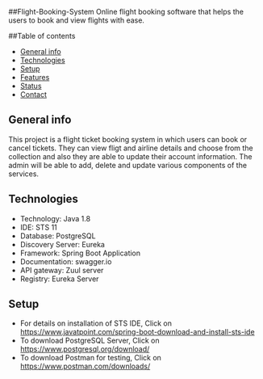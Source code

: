 ##Flight-Booking-System
Online flight booking software that helps the users to book and view flights with ease.

##Table of contents
* [General info](#general-info)
* [Technologies](#technologies)
* [Setup](#setup)
* [Features](#features)
* [Status](#status)
* [Contact](#contact)

## General info
This project is a flight ticket booking system in which users can book or cancel tickets. They can view fligt and airline details and choose from the collection and also they are able to update their account information. The admin will be able to add, delete and update various components of the services.

## Technologies
* Technology: Java 1.8 
* IDE: STS 11 
* Database: PostgreSQL 
* Discovery Server: Eureka 
* Framework: Spring Boot Application 
* Documentation: swagger.io 
* API gateway: Zuul server 
* Registry: Eureka Server 

## Setup
* For details on installation of STS IDE, Click on https://www.javatpoint.com/spring-boot-download-and-install-sts-ide 
* To download PostgreSQL Server, Click on https://www.postgresql.org/download/
* To download Postman for testing, Click on https://www.postman.com/downloads/
